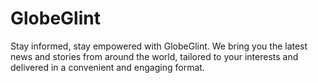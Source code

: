 # GlobeGlint
Stay informed, stay empowered with GlobeGlint. We bring you the latest news and stories from around the world, tailored to your interests and delivered in a convenient and engaging format.
